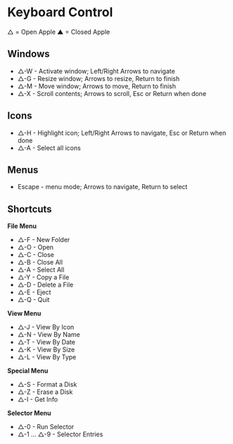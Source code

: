 # Keyboard Control

△ = Open Apple
▲ = Closed Apple

## Windows

* △-W - Activate window; Left/Right Arrows to navigate
* △-G - Resize window; Arrows to resize, Return to finish
* △-M - Move window; Arrows to move, Return to finish
* △-X - Scroll contents; Arrows to scroll, Esc or Return when done

## Icons

* △-H - Highlight icon; Left/Right Arrows to navigate, Esc or Return when done
* △-A - Select all icons

## Menus

* Escape - menu mode; Arrows to navigate, Return to select

## Shortcuts

__File Menu__
* △-F - New Folder
* △-O - Open
* △-C - Close
* △-B - Close All
* △-A - Select All
* △-Y - Copy a File
* △-D - Delete a File
* △-E - Eject
* △-Q - Quit

__View Menu__
* △-J - View By Icon
* △-N - View By Name
* △-T - View By Date
* △-K - View By Size
* △-L - View By Type

__Special Menu__
* △-S - Format a Disk
* △-Z - Erase a Disk
* △-I - Get Info

__Selector Menu__
* △-0 - Run Selector
* △-1 ... △-9 - Selector Entries
